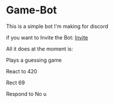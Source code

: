 # Game-Bot

This is a simple bot I'm making for discord

<p>if you want to Invite the Bot: <a target="_blank" href="https://discordapp.com/api/oauth2/authorize client_id=641453143355555852&permissions=388160&scope=bot">Invite</a>


All it does at the moment is:

Plays a guessing game

React to 420 

Rect 69 

Respond to No u
